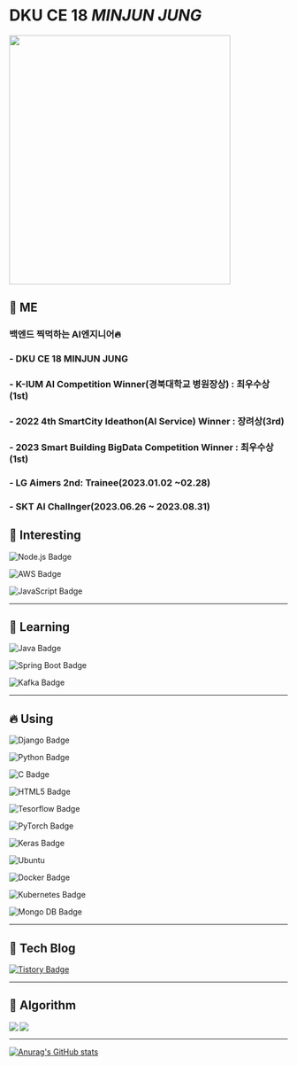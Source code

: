 # DKU CE 18 *MINJUN JUNG*

<img src= https://user-images.githubusercontent.com/93313445/215277859-c6e3c0a8-844b-41f6-806e-76ed61198281.jpg width="400" height="450">




<!--
**BanApp/BanApp** is a ✨ _special_ ✨ repository because its `README.md` (this file) appears on your GitHub profile.

Here are some ideas to get you started:

- 🔭 I’m currently working on ...
- 🌱 I’m currently learning ...
- 👯 I’m looking to collaborate on ...
- 🤔 I’m looking for help with ...
- 💬 Ask me about ...
- 📫 How to reach me: ...
- 😄 Pronouns: ...
- ⚡ Fun fact: ...
-->

## 🤯 ME
### 백엔드 찍먹하는 AI엔지니어🔥<br/>

### - DKU CE 18 MINJUN JUNG

### - K-IUM AI Competition Winner(경북대학교 병원장상) : 최우수상(1st)
### - 2022 4th SmartCity Ideathon(AI Service) Winner : 장려상(3rd)
### - 2023 Smart Building BigData Competition Winner : 최우수상(1st)

### - LG Aimers 2nd: Trainee(2023.01.02 ~02.28)
### - SKT AI Challnger(2023.06.26 ~ 2023.08.31)

## 🔭 Interesting

![Node.js Badge](https://img.shields.io/badge/Node.js-339933?style=flat&logo=Node.js&logoColor=white)

![AWS Badge](https://img.shields.io/badge/Amazon%20AWS-232F3E?style=flat&logo=Amazon%20AWS&logoColor=FF7800)

![JavaScript Badge](https://img.shields.io/badge/JavaScript-white?style=flat&logo=JavaScript&logoColor=F7DF1E)

***



## 🌱 Learning

![Java Badge](https://img.shields.io/badge/Java-007396?style=flat&logo=OpenJDK&logoColor=white"/>)

![Spring Boot Badge](https://img.shields.io/badge/Spring%20Boot-yellow?style=flat&logo=Spring%20Boot&logoColor=6DB33F)

![Kafka Badge](https://img.shields.io/badge/Apache%20Kafka-000?style=flat&logo=apachekafka&logoColor=red)

***

## 🔥 Using

![Django Badge](https://img.shields.io/badge/Django-FF7300?style=flat&logo=Django&logoColor=092E20)

![Python Badge](https://img.shields.io/badge/Python-3776AB?style=flat&logo=Python&logoColor=red)

![C Badge](https://img.shields.io/badge/C-073551?style=flat&logo=C&logoColor=A8B9CC)

![HTML5 Badge](https://img.shields.io/badge/HTML5-white?style=flat&logo=HTML5&logoColor=#E34F26)

![Tesorflow Badge](https://img.shields.io/badge/Tensorflow-white?style=flat&logo=Tensorflow&logoColor=FF6F00)

![PyTorch Badge](https://img.shields.io/badge/PyTorch-073551?style=flat&logo=PyTorch&logoColor=EE4C2C)

![Keras Badge](https://img.shields.io/badge/Keras-2496ED?style=flat&logo=Keras&logoColor=D00000)

![Ubuntu](https://img.shields.io/badge/Ubuntu-E95420?style=flat&logo=ubuntu&logoColor=white)

![Docker Badge](https://img.shields.io/badge/Docker-2496ED?style=flat&logo=Docker&logoColor=white)

![Kubernetes Badge](https://img.shields.io/badge/Kubernetes-326CE5?style=flat&logo=Kubernetes&logoColor=white)

![Mongo DB Badge](https://img.shields.io/badge/MongoDB-%234ea94b.svg?style=flat&logo=mongodb&logoColor=white)

***


## 💾 Tech Blog

[![Tistory Badge](https://img.shields.io/badge/Tech%20Blog-555263?style=flat&logoColor=white)](https://geek-inside.tistory.com)

***


## 📘 Algorithm

<img align='left' src="http://mazassumnida.wtf/api/v2/generate_badge?boj=blackberry97">

<img src="http://mazandi.herokuapp.com/api?handle=blackberry97&theme=warm"/>

***


[![Anurag's GitHub stats](https://github-readme-stats.vercel.app/api?username=BanApp)](https://github.com/BanApp/github-readme-stats)
